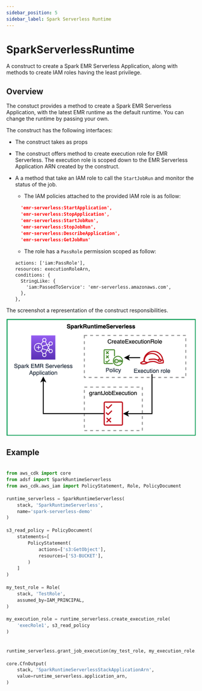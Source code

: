 ```yaml
---
sidebar_position: 5
sidebar_label: Spark Serverless Runtime
---
```


# SparkServerlessRuntime

A construct to create a Spark EMR Serverless Application, along with methods to create IAM roles having the least privilege.

## Overview

The constuct provides a method to create a Spark EMR Serverless Application, with the latest EMR runtime as the default runtime. You can change the runtime by passing your own.

The construct has the following interfaces:

   * The construct takes as props
   * The construct offers method to create execution role for EMR Serverless. The execution role is scoped down to the EMR Serverless Application ARN created by the construct. 
   * A a method that take an IAM role to call the `StartJobRun` and monitor the status of the job.
      * The IAM policies attached to the provided IAM role is as follow:

      ```json
        'emr-serverless:StartApplication',
        'emr-serverless:StopApplication',
        'emr-serverless:StartJobRun',
        'emr-serverless:StopJobRun',
        'emr-serverless:DescribeApplication',
        'emr-serverless:GetJobRun'
      ```
      * The role has a `PassRole` permission scoped as follow:
      ```
      actions: ['iam:PassRole'],
      resources: executionRoleArn,
      conditions: {
        StringLike: {
          'iam:PassedToService': 'emr-serverless.amazonaws.com',
        },
      },
      ``` 

The screenshot a representation of the construct responsibilities. 

![Spark Runtime Serverless](../../../static/img/adsf-spark-runtime.png)

## Example
```python

from aws_cdk import core
from adsf import SparkRuntimeServerless
from aws_cdk.aws_iam import PolicyStatement, Role, PolicyDocument

runtime_serverless = SparkRuntimeServerless(
    stack, 'SparkRuntimeServerless',
    name='spark-serverless-demo'
)

s3_read_policy = PolicyDocument(
    statements=[
        PolicyStatement(
            actions=['s3:GetObject'],
            resources=['S3-BUCKET'],
        )
    ]
)

my_test_role = Role(
    stack, 'TestRole',
    assumed_by=IAM_PRINCIPAL,
)

my_execution_role = runtime_serverless.create_execution_role(
    'execRole1', s3_read_policy
)


runtime_serverless.grant_job_execution(my_test_role, my_execution_role.role_arn)

core.CfnOutput(
    stack, 'SparkRuntimeServerlessStackApplicationArn',
    value=runtime_serverless.application_arn,
)

```
